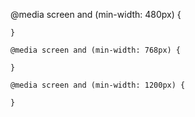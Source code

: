 @media screen and (min-width: 480px) {

    }

    @media screen and (min-width: 768px) {

    }

    @media screen and (min-width: 1200px) {

    }
